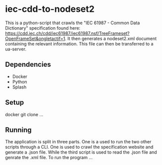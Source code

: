 # iec-cdd-to-nodeset2
This is a python-script that crawls the "IEC 61987 - Common Data Dictionary" specification found here:
https://cdd.iec.ch/cdd/iec61987/iec61987.nsf/TreeFrameset?OpenFrameSet&ongletactif=1. It then generates a nodeset2.xml document containing the relevant information. This file can then be transferred to a ua-server.


## Dependencies
- Docker
- Python
- Splash


## Setup
docker
git clone
...

## Running
The application is split in three parts. One is a used to run the two other scripts through a CLI. One is used to crawl the specification website and generate a .json file. While the third script is used to read the .json file and genrate the .xml file. 
To run the program ...

